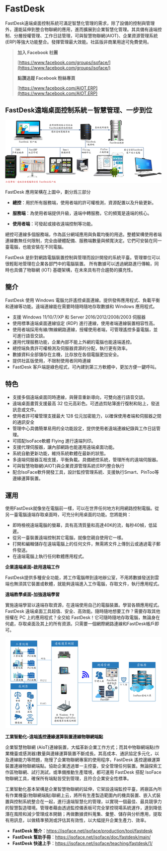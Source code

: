 # FastDesk
FastDesk遠端桌面控制系統可滿足智慧化管理的需求，除了設備的控制與管理外，還能延伸到整合物聯網的應用，進而擴展到企業智慧化管理。其具備有遠端控制、分層授權管理、工作日誌管理，可與智慧物聯網(AIOT)、企業資源管理系統(ERP)等強大功能整合。發揮管理最大效能。社區版非商業用途可免費使用。

> **加入 Facebook 社團**
>
> [https://www.facebook.com/groups/isoface/](https://www.facebook.com/groups/isoface/)
> 
> **點讚追蹤 Facebook 粉絲專頁**
> 
> [https://www.facebook.com/AIOT.ERP](https://www.facebook.com/AIOT.ERP)

## FastDesk遠端桌面控制系統－智慧管理、一步到位

![](images/desk07.png)

FastDesk 應用架構在上圖中，劃分爲三部分

* **總控**：用於所有服務端，使用者端的許可權檢測，資源配置以及升級更新。

* **服務端**：為使用者端提供升級，遠端中轉服務，它的頻寬是遠端的核心。

* **使用者端**：可發起或接收遠端控制等功能。

總控可連線多個服務端，作為區分網域應用與負載均衡的用途。整體架構使用者端連線數無任何限制，完全由硬體配備、服務端數量與頻寬決定。它們可安裝在同一臺電腦，也能安裝在不同電腦。

FastDesk 是針對網路電腦裝置控制與管理而設計開發的系統平臺。管理單位可以很輕鬆地管理在企業各部門中的電腦裝置。 所有數據可以透過網路進行傳輸，同時也具備了物聯網 (IOT) 基礎架構，在未來具有符合趨勢的擴充性。

## 簡介

FastDesk 使用 Windows 電腦允許遙控桌面連線。提供發佈應用程式、負載平衡和連線等功能。遠端連線能在需要時隨時隨地存取數據和 Windows 應用程式。

* 支援 Windows 11/10/7/XP 和 Server 2016/2012/2008/2003 伺服器
* 使用標準遠端桌面連線協定 (RDP) 進行連線，使用者端連線裝置相容性高。
* 使用者端採用有線/無線網路連線，授權使用者端，可管理遙控多臺電腦，並可進行語音交談。
* 運用代理服務功能，企業內部不能上外網的電腦也能遠端遙控。
* 總控端負責許可權檢測及伺服器資源的分配，執行更有效率。
* 數據資料全部儲存在主機，比存放在各個電腦更加安全。
* 提供社區版使用，不限制使用者同時連線
* FastDesk 客戶端是綠色程式，可內建到第三方軟體中，更加方便一鍵呼叫。

## 特色

* 支援多個遠端桌面同時連線，與聲音重新導向，可雙向進行語音交談。
* 遠端桌面畫質支援最高 32 位元高彩色。可透過剪貼簿進行復制和貼上，發送訊息或文件。
* 使用者許可權管理支援最大 128 位元加密能力，以確保使用者端和伺服器之間的通訊安全
* 管理中心具備簡單易用的全功能設定，提供使用者遠端連線紀錄與工作日誌管理。
* 可搭配IsoFace軟體 Flying 進行遠端列印。
* 支援代理伺服器，讓內部網路也能運用遠端桌面功能。
* 系統自動更新功能，維持系統軟體在最新的狀態。
* 多遠端伺服器互相支援，平衡負載。具備總控系統，管理所有的遠端伺服器。
* 可與智慧物聯網(AIOT)與企業資源管理系統(ERP)整合執行
* 配合IsoFace軟件開發工具，設計監控管理系統、支援執行Smart、PinToo等邊緣運算裝置。

## 運用

使用FastDesk就像坐在電腦前一樣，可以在世界任何地方利用網路控制電腦。從另一臺電腦遠端存取桌面時，可充分利用桌面的功能。您將能夠：

* 即時檢視遠端電腦的螢幕，具有高清質量和高達40K的流，每秒40幀，低延遲。
* 從另一臺裝置遠端控制其它電腦，就像您親自使用它一樣。
* 打開和編輯儲存在遠端電腦上的任何文件，無需將文件上傳到云或通過電子郵件發送。
* 在遠端電腦上執行任何軟體應用程式。

**企業遠端桌面–啟用遠端工作**

FastDesk提供多種安全功能，將工作電腦帶到遠地辦公室，不用將數據發送到雲端也無須其它裝置或軟體，就能夠遠端進入工作電腦，存取文件，執行應用程式。

**遠端教學桌面–加強遠端學習**

實施遠端學習以遠端存取資源，在遠端使用自己的電腦裝置。學習各類應用程式。  FastDesk 遠端桌面工具超值、安全、高效能。隨時隨地想要工作？需要存取其他授權在 PC 上的應用程式？全交給 FastDesk！它可隨時隨地存取電腦，無論身在何處，存取桌面及其上的所有資源。只需要一個網際網路連線和FastDesk帳戶即可。

![](images/desk04.png)

**工業智動化–遠端遙控邊緣運算裝置連線物聯網端點**

企業智慧物聯網 (AIoT)連線裝置，大幅革新企業工作方式；而其中物聯網端點(作業機臺或感測器)數量與邊緣運算裝置不斷成長。其高成本、通訊協定多元化，以及連線能力等問題，拖慢了企業物聯網專案的使用程序，FastDesk 遙控邊緣運算裝置連線物聯網端點。協助企業透過單一主控臺，安全管理任何裝置。無論探索工作區物聯網、試行測試，或準備推動生產環境，都可運用 FastDesk 搭配 IsoFace物聯網工具，確保所有端點皆受到管理，且符合企業安全性標準。

工業智動化基本架構是企業智慧物聯網的延伸，它架設遠端監控平臺，將廠區內所有作業機臺(物聯網端點)聯網上云，將所有生產製造範圍內的機具裝置、嵌入式裝置與控制系統整合在一起，進行遠端智慧化的管理，以實現一個最佳、最具競爭力的智慧製造環境。管理者藉由透過監控儀表板可完全掌控現場系統運作，達到降低潛在風險和減少管理成本開銷；再做數據資料蒐集、彙整、儲存與分析應用，提取有用訊息，以做精準預測或評估其有效性，以大幅提升企業生產力、效率。

* **FastDesk 簡介**：https://isoface.net/isoface/production/tool/fastdesk
* **FastDesk 幫助手冊**：https://isoface.net/isoface/doc/fastdesk/main/
* **FastDesk 快速上手**：https://isoface.net/isoface/teaching/fastdesk/1/
